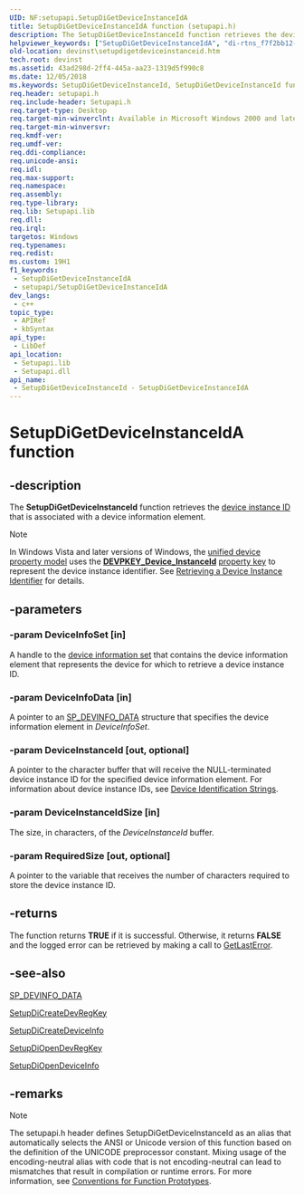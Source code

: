 ```yaml
---
UID: NF:setupapi.SetupDiGetDeviceInstanceIdA
title: SetupDiGetDeviceInstanceIdA function (setupapi.h)
description: The SetupDiGetDeviceInstanceId function retrieves the device instance ID that is associated with a device information element. (ANSI)
helpviewer_keywords: ["SetupDiGetDeviceInstanceIdA", "di-rtns_f7f2bb12-37a0-489f-a1e7-0ca67600876c.xml"]
old-location: devinst\setupdigetdeviceinstanceid.htm
tech.root: devinst
ms.assetid: 43ad298d-2ff4-445a-aa23-1319d5f990c8
ms.date: 12/05/2018
ms.keywords: SetupDiGetDeviceInstanceId, SetupDiGetDeviceInstanceId function [Device and Driver Installation], SetupDiGetDeviceInstanceIdA, SetupDiGetDeviceInstanceIdW, devinst.setupdigetdeviceinstanceid, di-rtns_f7f2bb12-37a0-489f-a1e7-0ca67600876c.xml, setupapi/SetupDiGetDeviceInstanceId
req.header: setupapi.h
req.include-header: Setupapi.h
req.target-type: Desktop
req.target-min-winverclnt: Available in Microsoft Windows 2000 and later versions of Windows.
req.target-min-winversvr: 
req.kmdf-ver: 
req.umdf-ver: 
req.ddi-compliance: 
req.unicode-ansi: 
req.idl: 
req.max-support: 
req.namespace: 
req.assembly: 
req.type-library: 
req.lib: Setupapi.lib
req.dll: 
req.irql: 
targetos: Windows
req.typenames: 
req.redist: 
ms.custom: 19H1
f1_keywords:
 - SetupDiGetDeviceInstanceIdA
 - setupapi/SetupDiGetDeviceInstanceIdA
dev_langs:
 - c++
topic_type:
 - APIRef
 - kbSyntax
api_type:
 - LibDef
api_location:
 - Setupapi.lib
 - Setupapi.dll
api_name:
 - SetupDiGetDeviceInstanceId - SetupDiGetDeviceInstanceIdA
---
```


# SetupDiGetDeviceInstanceIdA function


## -description

The <b>SetupDiGetDeviceInstanceId</b> function retrieves the <a href="/windows-hardware/drivers/install/device-instance-ids">device instance ID</a> that is associated with a device information element.

> [!NOTE]
> In Windows Vista and later versions of Windows, the [unified device property model](/windows-hardware/drivers/install/unified-device-property-model--windows-vista-and-later-) uses the [**DEVPKEY_Device_InstanceId**](/windows-hardware/drivers/install/devpkey-device-instanceid) [property key](/windows-hardware/drivers/install/property-keys) to represent the device instance identifier. See [Retrieving a Device Instance Identifier](/windows-hardware/drivers/install/retrieving-a-device-instance-identifier) for details.

## -parameters

### -param DeviceInfoSet [in]

A handle to the <a href="/windows-hardware/drivers/install/device-information-sets">device information set</a> that contains the device information element that represents the device for which to retrieve a device instance ID.

### -param DeviceInfoData [in]

A pointer to an <a href="/windows/desktop/api/setupapi/ns-setupapi-sp_devinfo_data">SP_DEVINFO_DATA</a> structure that specifies the device information element in <i>DeviceInfoSet</i>.

### -param DeviceInstanceId [out, optional]

A pointer to the character buffer that will receive the NULL-terminated device instance ID for the specified device information element. For information about device instance IDs, see <a href="/windows-hardware/drivers/install/device-identification-strings">Device Identification Strings</a>.

### -param DeviceInstanceIdSize [in]

The size, in characters, of the <i>DeviceInstanceId</i> buffer.

### -param RequiredSize [out, optional]

A pointer to the variable that receives the number of characters required to store the device instance ID.

## -returns

The function returns <b>TRUE</b> if it is successful. Otherwise, it returns <b>FALSE</b> and the logged error can be retrieved by making a call to <a href="/windows/win32/api/errhandlingapi/nf-errhandlingapi-getlasterror">GetLastError</a>.

## -see-also

<a href="/windows/desktop/api/setupapi/ns-setupapi-sp_devinfo_data">SP_DEVINFO_DATA</a>



<a href="/windows/desktop/api/setupapi/nf-setupapi-setupdicreatedevregkeya">SetupDiCreateDevRegKey</a>



<a href="/windows/desktop/api/setupapi/nf-setupapi-setupdicreatedeviceinfoa">SetupDiCreateDeviceInfo</a>



<a href="/windows/desktop/api/setupapi/nf-setupapi-setupdiopendevregkey">SetupDiOpenDevRegKey</a>



<a href="/windows/desktop/api/setupapi/nf-setupapi-setupdiopendeviceinfoa">SetupDiOpenDeviceInfo</a>

## -remarks

> [!NOTE]
> The setupapi.h header defines SetupDiGetDeviceInstanceId as an alias that automatically selects the ANSI or Unicode version of this function based on the definition of the UNICODE preprocessor constant. Mixing usage of the encoding-neutral alias with code that is not encoding-neutral can lead to mismatches that result in compilation or runtime errors. For more information, see [Conventions for Function Prototypes](/windows/win32/intl/conventions-for-function-prototypes).
